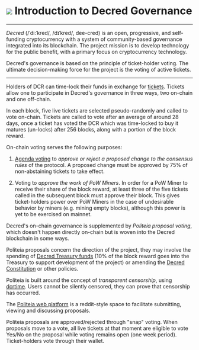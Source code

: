 # <img class="dcr-icon" src="/img/dcr-icons/Governance.svg" /> Introduction to Decred Governance

---

*Decred* (/ˈdi:ˈkred/, /dɪˈkred/, dee-cred) is an open, progressive, and self-funding cryptocurrency with a system of community-based governance integrated into its blockchain. The project mission is to develop technology for the public benefit, with a primary focus on cryptocurrency technology.

Decred's governance is based on the principle of ticket-holder voting. The ultimate decision-making force for the project is the voting of active tickets.

---

Holders of DCR can time-lock their funds in exchange for [tickets](../mining/proof-of-stake.md). Tickets allow one to participate in Decred's governance in three ways, two on-chain and one off-chain.

In each block, five live tickets are selected pseudo-randomly and called to vote on-chain. Tickets are called to vote after an average of around 28 days, once a ticket has voted the DCR which was time-locked to buy it matures (un-locks) after 256 blocks, along with a portion of the block reward.

On-chain voting serves the following purposes:

1. [Agenda voting](consensus-rules-voting.md) to *approve or reject a proposed change to the consensus rules* of the protocol. A proposed change must be approved by 75% of non-abstaining tickets to take effect.

1. Voting to *approve the work of PoW Miners*. In order for a PoW Miner to receive their share of the block reward, at least three of the five tickets called in the subsequent block must approve their block. This gives ticket-holders power over PoW Miners in the case of undesirable behavior by miners (e.g. mining empty blocks), although this power is yet to be exercised on mainnet.

Decred's on-chain governance is supplemented by *Politeia proposal voting*, which doesn't happen directly on-chain but is woven into the Decred blockchain in some ways. 

Politeia proposals concern the direction of the project, they may involve the spending of [Decred Treasury funds](http://explorer.dcrdata.org/address/Dcur2mcGjmENx4DhNqDctW5wJCVyT3Qeqkx) (10% of the block reward goes into the Treasury to support development of the project) or amending the [Decred Constitution](decred-constitution.md) or other policies.

Politeia is built around the concept of _transparent censorship_, using [dcrtime](https://github.com/decred/dcrtime). Users cannot be silently censored, they can prove that censorship has occurred.

The [Politeia web platform](https://proposals.decred.org/) is a reddit-style space to facilitate submitting, viewing and discussing proposals.

Politeia proposals are approved/rejected through "snap" voting. When proposals move to a vote, all live tickets at that moment are eligible to vote Yes/No on the proposal while voting remains open (one week period). Ticket-holders vote through their wallet.
